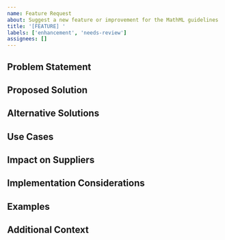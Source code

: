```yaml
---
name: Feature Request
about: Suggest a new feature or improvement for the MathML guidelines
title: '[FEATURE] '
labels: ['enhancement', 'needs-review']
assignees: []
---
```


## Problem Statement
<!-- A clear and concise description of what problem this feature would solve -->

## Proposed Solution
<!-- A clear and concise description of what you want to happen -->

## Alternative Solutions
<!-- A clear and concise description of any alternative solutions you've considered -->

## Use Cases
<!-- Describe specific scenarios where this feature would be useful -->

## Impact on Suppliers
<!-- How will this affect the Indian suppliers and other stakeholders? -->

## Implementation Considerations
<!-- Any technical or practical considerations for implementing this feature -->

## Examples
<!-- If applicable, provide examples of how this would work -->

## Additional Context
<!-- Add any other context or screenshots about the feature request here -->